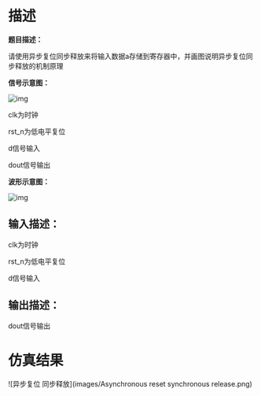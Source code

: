 # 描述





**题目描述：**  

请使用异步复位同步释放来将输入数据a存储到寄存器中，并画图说明异步复位同步释放的机制原理



**信号示意图：**

![img](https://uploadfiles.nowcoder.com/images/20220321/110_1647830759721/AFA97E7DC8DD4B7F522E235928987443)



clk为时钟

rst_n为低电平复位

d信号输入

dout信号输出



**波形示意图：**

![img](https://uploadfiles.nowcoder.com/images/20220321/110_1647830737025/2BF349BB3F87D71D22EF11048EFD1C62)



## 输入描述：

clk为时钟

rst_n为低电平复位

d信号输入



## 输出描述：

dout信号输出



# 仿真结果

![异步复位 同步释放](images/Asynchronous reset synchronous release.png)